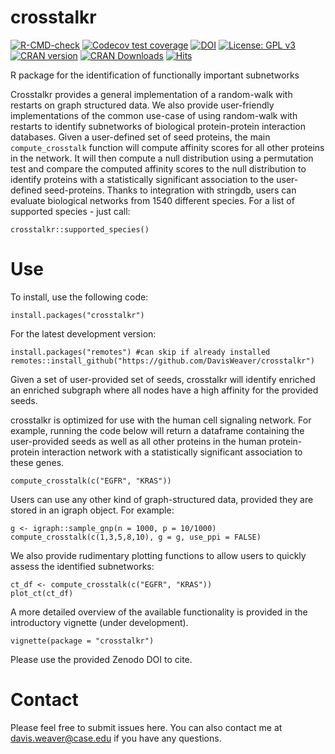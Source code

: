 # crosstalkr

<!-- badges: start -->
[![R-CMD-check](https://github.com/DavisWeaver/crosstalkr/workflows/R-CMD-check/badge.svg)](https://github.com/DavisWeaver/crosstalkr/actions)
[![Codecov test coverage](https://codecov.io/gh/DavisWeaver/crosstalkr/branch/main/graph/badge.svg)](https://app.codecov.io/gh/DavisWeaver/crosstalkr?branch=main)
[![DOI](https://zenodo.org/badge/DOI/10.5281/zenodo.7347687.svg)](https://doi.org/10.5281/zenodo.7347687)
[![License: GPL v3](https://img.shields.io/badge/License-GPL%20v3-blue.svg)](https://www.gnu.org/licenses/gpl-3.0)
[![CRAN version](http://www.r-pkg.org/badges/version/crosstalkr)](https://CRAN.R-project.org/package=crosstalkr)
[![CRAN Downloads](http://cranlogs.r-pkg.org/badges/grand-total/crosstalkr)](https://CRAN.R-project.org/package=crosstalkr)
[![Hits](https://hits.seeyoufarm.com/api/count/incr/badge.svg?url=https%3A%2F%2Fgithub.com%2FDavisWeaver%2Fcrosstalkr&count_bg=%2379C83D&title_bg=%23555555&icon=&icon_color=%23E7E7E7&title=hits&edge_flat=false)](https://hits.seeyoufarm.com)
<!-- badges: end -->

R package for the identification of functionally important subnetworks 

Crosstalkr provides a general implementation of a random-walk with restarts on graph structured data. 
We also provide user-friendly implementations of the common use-case of using random-walk with restarts to identify subnetworks of biological protein-protein interaction databases. 
Given a user-defined set of seed proteins, the main `compute_crosstalk` function will compute affinity scores for all other proteins in the network. 
It will then compute a null distribution using a permutation test and compare the computed affinity scores to the null distribution to identify proteins with a statistically significant association to the user-defined seed-proteins.
Thanks to integration with stringdb, users can evaluate biological networks from 1540 different species. For a list of supported species - just call:

```
crosstalkr::supported_species()
```

# Use

To install, use the following code: 

```
install.packages("crosstalkr")

```

For the latest development version:
```
install.packages("remotes") #can skip if already installed 
remotes::install_github("https://github.com/DavisWeaver/crosstalkr")
```

Given a set of user-provided set of seeds, crosstalkr will identify enriched an enriched subgraph where all nodes have a high affinity for the provided seeds. 

crosstalkr is optimized for use with the human cell signaling network. For example, running the code below will return a dataframe containing the user-provided seeds as well as all other proteins in the human protein-protein interaction network with a statistically significant association to these genes.

```
compute_crosstalk(c("EGFR", "KRAS"))
```

Users can use any other kind of graph-structured data, provided they are stored in an igraph object. For example:


```
g <- igraph::sample_gnp(n = 1000, p = 10/1000)
compute_crosstalk(c(1,3,5,8,10), g = g, use_ppi = FALSE)
```

We also provide rudimentary plotting functions to allow users to quickly assess the identified subnetworks: 

```
ct_df <- compute_crosstalk(c("EGFR", "KRAS"))
plot_ct(ct_df)
```

A more detailed overview of the available functionality is provided in the introductory vignette (under development). 

```
vignette(package = "crosstalkr")
```

Please use the provided Zenodo DOI to cite. 

# Contact

Please feel free to submit issues here. You can also contact me at davis.weaver@case.edu if you have any questions. 


